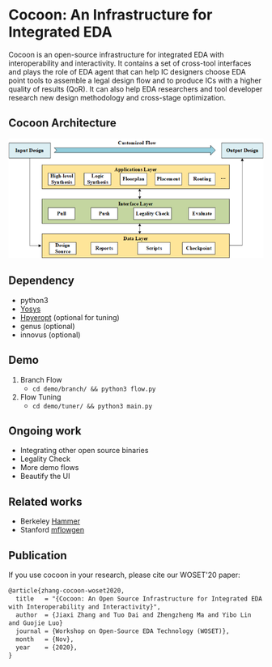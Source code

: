 # Cocoon: An Infrastructure for Integrated EDA
Cocoon is an open-source infrastructure for integrated EDA with interoperability and interactivity.
It contains a set of cross-tool interfaces and plays the role of EDA agent that can help IC designers 
choose EDA point tools to assemble a legal design flow and to produce ICs with a higher quality of results (QoR).
It can also help EDA researchers and tool developer research new design methodology and cross-stage optimization.

## Cocoon Architecture
![avatar](image/arch.png)

## Dependency
 - python3
 - [Yosys](https://github.com/YosysHQ/yosys)
 - [Hpyeropt](https://github.com/hyperopt/hyperopt) (optional for tuning)
 - genus (optional)
 - innovus (optional)
 
## Demo
 1. Branch Flow
 	- `cd demo/branch/ && python3 flow.py`
 2. Flow Tuning
 	- `cd demo/tuner/ && python3 main.py`
 
## Ongoing work
 - Integrating other open source binaries
 - Legality Check
 - More demo flows
 - Beautify the UI

## Related works
- Berkeley [Hammer](https://github.com/ucb-bar/hammer/)
- Stanford [mflowgen](https://github.com/mflowgen/mflowgen)

## Publication

If you use cocoon in your research, please cite our WOSET'20 paper:
```
@article{zhang-cocoon-woset2020,
  title   = "{Cocoon: An Open Source Infrastructure for Integrated EDA with Interoperability and Interactivity}",
  author  = {Jiaxi Zhang and Tuo Dai and Zhengzheng Ma and Yibo Lin and Guojie Luo}
  journal = {Workshop on Open-Source EDA Technology (WOSET)},
  month   = {Nov},
  year    = {2020},
}
```
